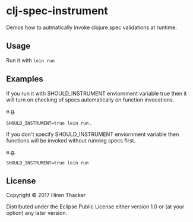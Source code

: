 # clj-spec-instrument

Demos how to autmatically invoke clojure.spec validations at runtime.

## Usage

Run it with `lein run`

## Examples

If you run it with SHOULD_INSTRUMENT enviornment variable true then it will turn on checking of specs automatically on function invocations.

e.g.

`SHOULD_INSTRUMENT=true lein run` .

If you don't specify SHOULD_INSTRUMENT enviornment variable then functions will be invoked without running specs first.

e.g.

`SHOULD_INSTRUMENT=true lein run`

## License

Copyright © 2017 Hiren Thacker

Distributed under the Eclipse Public License either version 1.0 or (at
your option) any later version.
